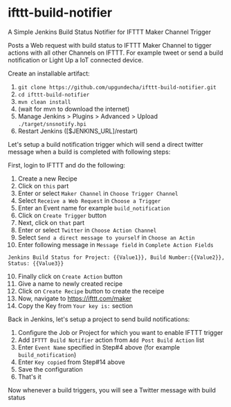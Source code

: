ifttt-build-notifier
===================
A Simple Jenkins Build Status Notifier for IFTTT Maker Channel Trigger

Posts a Web request with build status to IFTTT Maker Channel to tigger actions with all other Channels on IFTTT. For example tweet or send a build notification or Light Up a IoT connected device.

Create an installable artifact:

1. `git clone https://github.com/upgundecha/ifttt-build-notifier.git`
2. `cd ifttt-build-notifier`
3. `mvn clean install`
4. (wait for mvn to download the internet)
5. Manage Jenkins > Plugins > Advanced > Upload ```./target/snsnotify.hpi```
6. Restart Jenkins ([$JENKINS_URL]/restart)

Let's setup a build notification trigger which will send a direct twitter message when a build is completed with following steps:

First, login to IFTTT and do the following:

1. Create a new Recipe
2. Click on `this` part
2. Enter or select `Maker Channel` in `Choose Trigger Channel` 
3. Select `Receive a Web Request` in `Choose a Trigger`
4. Enter an Event name for example `build_notification`
5. Click on `Create Trigger` button
6. Next, click on `that` part
7. Enter or select `Twitter` in `Choose Action Channel`
8. Select `Send a direct message to yourself` in `Choose an Actin`
9. Enter following message in `Message field` in `Complete Action Fields`
```
Jenkins Build Status for Project: {{Value1}}, Build Number:{{Value2}}, Status: {{Value3}} 
```
10. Finally click on `Create Action` button
11. Give a name to newly created recipe
12. Click on `Create Recipe` button to create the receipe
13. Now, navigate to https://ifttt.com/maker
14. Copy the Key from `Your key is:` section

Back in Jenkins, let's setup a project to send build notifications:

1. Configure the Job or Project for which you want to enable IFTTT trigger
2. Add `IFTTT Build Notifier` action from `Add Post Build Action` list
3. Enter `Event Name` specified in Step#4 above (for example `build_notification`)
4. Enter `Key copied` from Step#14 above
3. Save the configuration
4. That's it
   
Now whenever a build triggers, you will see a Twitter message with build status
